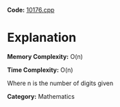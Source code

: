 **Code:** [10176.cpp](./10176.cpp)

# Explanation

**Memory Complexity:** O(n)

**Time Complexity:** O(n)

Where n is the number of digits given

**Category:** Mathematics
